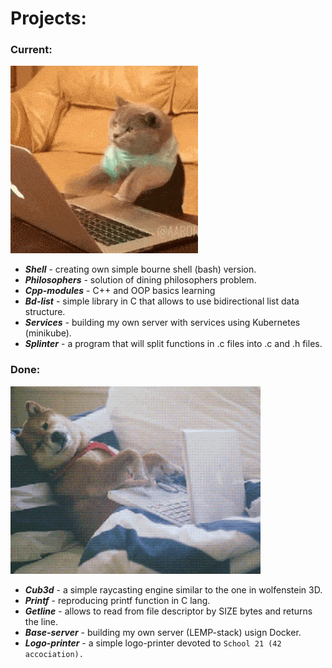# Projects:

### Current:
 ![current](crazycat_opt.gif)
  * _**Shell**_ - creating own simple bourne shell (bash) version.
  * _**Philosophers**_ - solution of dining philosophers problem.
  * _**Cpp-modules**_ - C++ and OOP basics learning
  * _**Bd-list**_ - simple library in C that allows to use bidirectional list data structure.
  * _**Services**_ - building my own server with services using Kubernetes (minikube).
  * _**Splinter**_ - a program that will split functions in .c files into .c and .h files.

### Done:
![done](lazydog.gif)
 * _**Cub3d**_ - a simple raycasting engine similar to the one in wolfenstein 3D.
 * _**Printf**_ - reproducing printf function in C lang.
 * _**Getline**_ - allows to read from file descriptor by SIZE bytes and returns the line.
 * _**Base-server**_ - building my own server (LEMP-stack) usign Docker.
 * _**Logo-printer**_ - a simple logo-printer devoted to ``` School 21 (42 accociation).  ```

